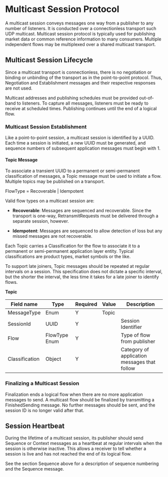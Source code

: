 Multicast Session Protocol
==========================

A multicast session conveys messages one way from a publisher to any number of listeners. It is conducted over a connectionless transport such UDP multicast. Multicast session protocol is typically used for publishing market data or common reference information to many consumers. Multiple independent flows may be multiplexed over a shared multicast transport.

Multicast Session Lifecycle
---------------------------

Since a multicast transport is connectionless, there is no negotiation or binding or unbinding of the transport as in the point-to-point protocol. Thus, Negotiation and Establishment messages and their respective responses are not used.

Multicast addresses and publishing schedules must be provided out-of-band to listeners. To capture all messages, listeners must be ready to receive at scheduled times. Publishing continues until the end of a logical flow.

### Multicast Session Establishment

Like a point-to-point session, a multicast session is identified by a UUID. Each time a session is initiated, a new UUID must be generated, and sequence numbers of subsequent application messages must begin with 1.

#### Topic Message

To associate a transient UUID to a permanent or semi-permanent classification of messages, a Topic message must be used to initiate a flow. Multiple topics may be published on a transport.

FlowType = Recoverable | Idempotent 

Valid flow types on a multicast session are:

-   **Recoverable**: Messages are sequenced and recoverable. Since the transport is one-way, RetransmitRequests must be delivered through a separate session, however.

-   **Idempotent**: Messages are sequenced to allow detection of loss but any missed messages are not recoverable.

Each Topic carries a Classification for the flow to associate it to a permanent or semi-permanent application layer entity. Typical classifications are product types, market symbols or the like.

To support late joiners, Topic messages should be repeated at regular intervals on a session. This specification does not dictate a specific interval, but the shorter the interval, the less time it takes for a late joiner to identify flows.

**Topic** 

| **Field name** | **Type** | **Required** | **Value** | **Description** |
|----------------|----------|--------------|-----------|-----------------|
| MessageType    | Enum     | Y            | Topic     |                 |
| SessionId      | UUID     | Y            |           | Session Identifier
| Flow           | FlowType Enum | Y       |           | Type of flow from publisher
| Classification | Object   | Y            |           | Category of application messages that follow 

### Finalizing a Multicast Session

Finalization ends a logical flow when there are no more application messages to send. A multicast flow should be finalized by transmitting a FinishedSending message. No further messages should be sent, and the session ID is no longer valid after that.

Session Heartbeat
-----------------

During the lifetime of a multicast session, its publisher should send Sequence or Context messages as a heartbeat at regular intervals when the session is otherwise inactive. This allows a receiver to tell whether a session is live and has not reached the end of its logical flow.

See the section Sequence above for a description of sequence numbering and the Sequence message.